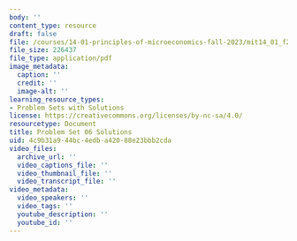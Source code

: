 ```yaml
---
body: ''
content_type: resource
draft: false
file: /courses/14-01-principles-of-microeconomics-fall-2023/mit14_01_f23_pset6sol.pdf
file_size: 226437
file_type: application/pdf
image_metadata:
  caption: ''
  credit: ''
  image-alt: ''
learning_resource_types:
- Problem Sets with Solutions
license: https://creativecommons.org/licenses/by-nc-sa/4.0/
resourcetype: Document
title: Problem Set 06 Solutions
uid: 4c9b31a9-44bc-4edb-a420-88e23bbb2cda
video_files:
  archive_url: ''
  video_captions_file: ''
  video_thumbnail_file: ''
  video_transcript_file: ''
video_metadata:
  video_speakers: ''
  video_tags: ''
  youtube_description: ''
  youtube_id: ''
---
```

